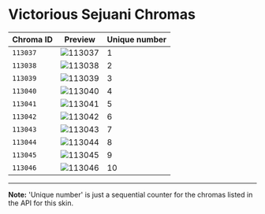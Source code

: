# Victorious Sejuani Chromas

| Chroma ID | Preview | Unique number |
|---|---|---|
| `113037` | ![113037](https://raw.communitydragon.org/latest/plugins/rcp-be-lol-game-data/global/default/v1/champion-chroma-images/113/113037.png) | 1 |
| `113038` | ![113038](https://raw.communitydragon.org/latest/plugins/rcp-be-lol-game-data/global/default/v1/champion-chroma-images/113/113038.png) | 2 |
| `113039` | ![113039](https://raw.communitydragon.org/latest/plugins/rcp-be-lol-game-data/global/default/v1/champion-chroma-images/113/113039.png) | 3 |
| `113040` | ![113040](https://raw.communitydragon.org/latest/plugins/rcp-be-lol-game-data/global/default/v1/champion-chroma-images/113/113040.png) | 4 |
| `113041` | ![113041](https://raw.communitydragon.org/latest/plugins/rcp-be-lol-game-data/global/default/v1/champion-chroma-images/113/113041.png) | 5 |
| `113042` | ![113042](https://raw.communitydragon.org/latest/plugins/rcp-be-lol-game-data/global/default/v1/champion-chroma-images/113/113042.png) | 6 |
| `113043` | ![113043](https://raw.communitydragon.org/latest/plugins/rcp-be-lol-game-data/global/default/v1/champion-chroma-images/113/113043.png) | 7 |
| `113044` | ![113044](https://raw.communitydragon.org/latest/plugins/rcp-be-lol-game-data/global/default/v1/champion-chroma-images/113/113044.png) | 8 |
| `113045` | ![113045](https://raw.communitydragon.org/latest/plugins/rcp-be-lol-game-data/global/default/v1/champion-chroma-images/113/113045.png) | 9 |
| `113046` | ![113046](https://raw.communitydragon.org/latest/plugins/rcp-be-lol-game-data/global/default/v1/champion-chroma-images/113/113046.png) | 10 |

---

**Note:** 'Unique number' is just a sequential counter for the chromas listed in the API for this skin.